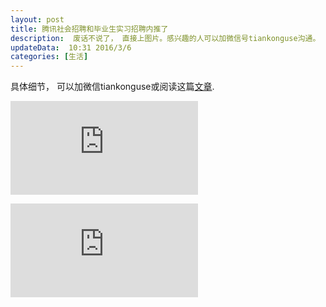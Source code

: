 ```yaml
---  
layout: post  
title: 腾讯社会招聘和毕业生实习招聘内推了
description:  废话不说了， 直接上图片。感兴趣的人可以加微信号tiankonguse沟通。
updateData:  10:31 2016/3/6
categories: [生活]
---  
```



具体细节， 可以加微信tiankonguse或阅读这篇[文章](http://mp.weixin.qq.com/s?__biz=MzI2NDA0NDM1MA==&mid=402621091&idx=1&sn=63c2202d98c8d348a8bc678bb7d9972b#rd).  

![](http://tiankonguse.com/lab/cloudLink/baidupan.php?url=/1915453531/3232866348.png)  

![](http://tiankonguse.com/lab/cloudLink/baidupan.php?url=/1915453531/3248366556.png)

